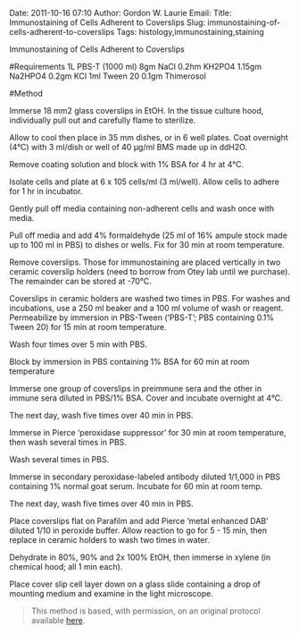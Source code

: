 Date: 2011-10-16 07:10
Author: Gordon W. Laurie
Email: 
Title: Immunostaining of Cells Adherent to Coverslips
Slug: immunostaining-of-cells-adherent-to-coverslips
Tags: histology,immunostaining,staining

Immunostaining of Cells Adherent to Coverslips





#Requirements
1L PBS-T  (1000 ml)
8gm NaCl
0.2hm KH2PO4
1.15gm Na2HPO4
0.2gm KCl
1ml Tween 20
0.1gm Thimerosol
 

#Method

Immerse 18 mm2 glass coverslips in EtOH.  In the tissue culture hood, individually pull out and carefully flame to sterilize.



Allow to cool then place in 35 mm dishes, or in 6 well plates.  Coat overnight (4°C) with 3 ml/dish or well of 40 µg/ml BMS made up in ddH2O.



Remove coating solution and block with 1% BSA for 4 hr at 4°C.



Isolate cells and plate at 6 x 105 cells/ml (3 ml/well).  Allow cells to adhere for 1 hr in incubator.  



Gently pull off media containing non-adherent cells and wash once with media.  



Pull off media and add 4% formaldehyde (25 ml of 16% ampule stock made up to 100 ml in PBS) to dishes or wells.  Fix for 30 min at room temperature.



Remove coverslips.  Those for immunostaining are placed vertically in two ceramic coverslip holders (need to borrow from Otey lab until we purchase).  The remainder can be stored at -70°C.



Coverslips in ceramic holders are washed two times in PBS.  For washes and incubations, use a 250 ml beaker and a 100 ml volume of wash or reagent. Permeabilize by immersion in PBS-Tween (‘PBS-T’; PBS containing 0.1% Tween 20) for 15 min at room temperature. 



Wash four times over 5 min with PBS.



Block by immersion in PBS containing 1% BSA for 60 min at room temperature



Immerse one group of coverslips in preimmune sera and the other in immune sera diluted in PBS/1% BSA.  Cover and incubate overnight at 4°C.



The next day, wash five times over 40 min in PBS. 



Immerse in Pierce ‘peroxidase suppressor’ for 30 min at room temperature, then wash several times in PBS.



Wash several times in PBS. 



Immerse in secondary peroxidase-labeled antibody diluted 1/1,000 in PBS containing 1% normal goat serum.  Incubate for 60 min at room temp.



The next day, wash five times over 40 min in PBS. 



Place coverslips flat on Parafilm and add Pierce ‘metal enhanced DAB’ diluted 1/10 in peroxide buffer.  Allow reaction to go for 5 - 15 min, then replace in ceramic holders to wash two times in water. 



Dehydrate in 80%, 90% and 2x 100% EtOH, then immerse in xylene (in chemical hood; all 1 min each). 



Place cover slip cell layer down on a glass slide containing a drop of mounting medium and examine in the light microscope.







>This method is based, with permission, on an original protocol available [here](http://people.virginia.edu/~gwl6s/home.html/Methods/Immuno.html).

